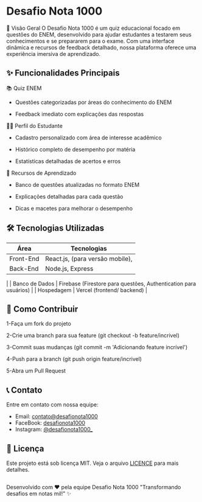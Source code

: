 
# Desafio Nota 1000

📌 Visão Geral
O Desafio Nota 1000 é um quiz educacional focado em questões do ENEM, desenvolvido para ajudar estudantes a testarem seus conhecimentos e se prepararem para o exame. 
Com uma interface dinâmica e recursos de feedback detalhado, nossa plataforma oferece uma experiência imersiva de aprendizado.



## ✨ Funcionalidades Principais
📚 Quiz ENEM

- Questões categorizadas por áreas do conhecimento do ENEM


- Feedback imediato com explicações das respostas

🧑‍🎓 Perfil do Estudante
- Cadastro personalizado com área de interesse acadêmico

- Histórico completo de desempenho por matéria

- Estatísticas detalhadas de acertos e erros

🎯 Recursos de Aprendizado

 - Banco de questões atualizadas no formato ENEM

- Explicações detalhadas para cada questão

- Dicas e macetes para melhorar o desempenho







## 🛠️ Tecnologias Utilizadas


| Área               | Tecnologias                                                |
| ----------------- | ---------------------------------------------------------------- |
| Front-End	       | React.js, (para versão mobile),  |
| Back-End	       | Node.js, Express
 |
| Banco de Dados	       | Firebase (Firestore para questões, Authentication para usuários)
|
| Hospedagem	      | Vercel (frontend/ backend)
 |


## 🚀 Como Contribuir


1-Faça um fork do projeto

2-Crie uma branch para sua feature (git checkout -b feature/incrivel)

3-Commit suas mudanças (git commit -m 'Adicionando feature incrível')

4-Push para a branch (git push origin feature/incrivel)

5-Abra um Pull Request
## 📞 Contato

Entre em contato com nossa equipe:


 - Email: [contato@desafionota1000](https://mailto:contato@desafionota1000.com.br/)
 - FaceBook: [desafionota1000](https://www.desafionota1000.com.br/)
 - Instagram: [@desafionota1000_](https://bulldogjob.com/news/449-how-to-write-a-good-readme-for-your-github-project)


## 📄 Licença

Este projeto está sob licença MIT. Veja o arquivo [LICENCE](https://choosealicense.com/licenses/mit/) para mais detalhes.


## 

Desenvolvido com ❤️ pela equipe Desafio Nota 1000
"Transformando desafios em notas mil!" ✨

